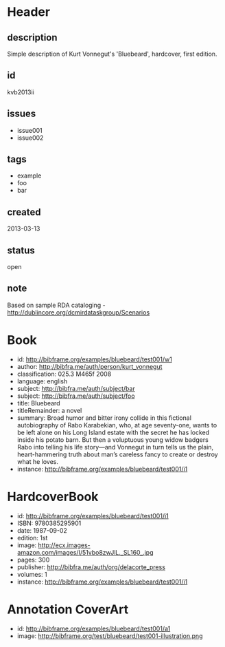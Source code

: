 # Header

## description

Simple description of Kurt Vonnegut's 'Bluebeard', hardcover, first edition.

## id

kvb2013ii

## issues

* issue001
* issue002

## tags 

* example
* foo
* bar

## created

2013-03-13

## status

open

## note

Based on sample RDA cataloging - http://dublincore.org/dcmirdataskgroup/Scenarios

# Book

* id: http://bibframe.org/examples/bluebeard/test001/w1
* author: http://bibfra.me/auth/person/kurt_vonnegut
* classification: 025.3 M465f 2008
* language: english
* subject: http://bibfra.me/auth/subject/bar
* subject: http://bibfra.me/auth/subject/foo
* title: Bluebeard
* titleRemainder: a novel
* summary: Broad humor and bitter irony collide in this fictional autobiography of Rabo Karabekian, who, at age seventy-one, wants to be left alone on his Long Island estate with the secret he has locked inside his potato barn. But then a voluptuous young widow badgers Rabo into telling his life story—and Vonnegut in turn tells us the plain, heart-hammering truth about man’s careless fancy to create or destroy what he loves.
* instance: http://bibframe.org/examples/bluebeard/test001/i1

# HardcoverBook

* id: http://bibframe.org/examples/bluebeard/test001/i1
* ISBN: 9780385295901
* date: 1987-09-02
* edition: 1st
* image: http://ecx.images-amazon.com/images/I/51vbo8zwJlL._SL160_.jpg
* pages: 300
* publisher: http://bibfra.me/auth/org/delacorte_press
* volumes: 1
* instance: http://bibframe.org/examples/bluebeard/test001/i1

# Annotation CoverArt

* id: http://bibframe.org/examples/bluebeard/test001/a1
* image: http://bibframe.org/test/bluebeard/test001-illustration.png

